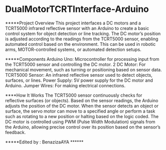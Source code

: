  # DualMotorTCRTInterface-Arduino


*****Project Overview
This project interfaces a DC motors and a TCRT5000 infrared reflective sensor with an Arduino to create a basic control system for object detection or line tracking. The DC motor’s position is adjusted according to the readings from the TCRT5000 sensor, enabling automated control based on the environment. This can be used in robotic arms, MOTOR-controlled systems, or automated detection setups.

*****Components
Arduino Uno: Microcontroller for processing input from the TCRT5000 sensor and controlling the DC motor.
2 DC Motor: For mechanical movement, such as turning or positioning based on sensor data.
TCRT5000 Sensor: An infrared reflective sensor used to detect objects, surfaces, or lines.
Power Supply: 5V power supply for the DC motor and Arduino.
Jumper Wires: For making electrical connections.

****How It Works
The TCRT5000 sensor continuously checks for reflective surfaces (or objects).
Based on the sensor readings, the Arduino adjusts the position of the DC motor.
When the sensor detects an object or surface, the servo motor can move to a specified angle or perform a task such as rotating to a new position or halting based on the logic coded.
The DC motor is controlled using PWM (Pulse Width Modulation) signals from the Arduino, allowing precise control over its position based on the sensor’s feedback.

*****Edited by : BenazizaAYA ******
